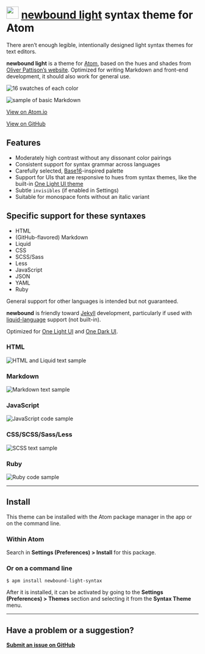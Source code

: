 # <a href="https://atom.io/themes/newbound-light-syntax"><img src="http://opensource.olivermak.es/images/2016-03-27-olivermakes-favicon32.svg" width="32" height="32"></a> <a href="https://atom.io/themes/newbound-light-syntax">newbound light</a> syntax theme for Atom

There aren’t enough legible, intentionally designed light syntax themes for text editors.

**newbound light** is a theme for [Atom](https://atom.io), based on the hues and shades from [Oliver Pattison’s website](https://olivermak.es). Optimized for writing Markdown and front-end development, it should also work for general use.

![16 swatches of each color](http://opensource.olivermak.es/images/2016-03-27-swatches.png)

![sample of basic Markdown](http://opensource.olivermak.es/images/2016-03-28-newbound-light-sample-text.png)

[View on Atom.io](https://atom.io/themes/newbound-light-syntax)

[View on GitHub](https://github.com/opattison/newbound-light-syntax)

## Features

- Moderately high contrast without any dissonant color pairings
- Consistent support for syntax grammar across languages
- Carefully selected, [Base16](https://github.com/chriskempson/base16)-inspired palette
- Support for UIs that are responsive to hues from syntax themes, like the built-in [One Light UI theme](https://atom.io/themes/one-light-ui)
- Subtle `invisibles` (if enabled in Settings)
- Suitable for monospace fonts without an italic variant

## Specific support for these syntaxes

- HTML
- (GitHub-flavored) Markdown
- Liquid
- CSS
- SCSS/Sass
- Less
- JavaScript
- JSON
- YAML
- Ruby

General support for other languages is intended but not guaranteed.

**newbound** is friendly toward [Jekyll](https://jekyllrb.com) development, particularly if used with [liquid-language](https://atom.io/packages/language-liquid) support (not built-in).

Optimized for [One Light UI](https://atom.io/themes/one-light-ui) and [One Dark UI](https://atom.io/themes/one-dark-ui).

### HTML

![HTML and Liquid text sample](http://opensource.olivermak.es/images/2016-03-27-newbound-light-sample-html-liquid.png)

### Markdown

![Markdown text sample](http://opensource.olivermak.es/images/2016-03-28-newbound-light-sample-md.png)

### JavaScript

![JavaScript code sample](http://opensource.olivermak.es/images/2016-03-27-newbound-light-sample-javascript.png)

### CSS/SCSS/Sass/Less

![SCSS text sample](http://opensource.olivermak.es/images/2016-03-27-newbound-light-sample-scss--dark.png)

### Ruby

![Ruby code sample](http://opensource.olivermak.es/images/2016-03-27-newbound-light-sample-ruby-select.png)

---

## Install

This theme can be installed with the Atom package manager in the app or on the command line.

### Within Atom

Search in **Settings (Preferences) > Install** for this package.

### Or on a command line

`$ apm install newbound-light-syntax`

After it is installed, it can be activated by going to the **Settings (Preferences) > Themes** section and selecting it from the **Syntax Theme** menu.

---

## Have a problem or a suggestion?

**[Submit an issue on GitHub](https://github.com/opattison/newbound-light-syntax/issues)**
